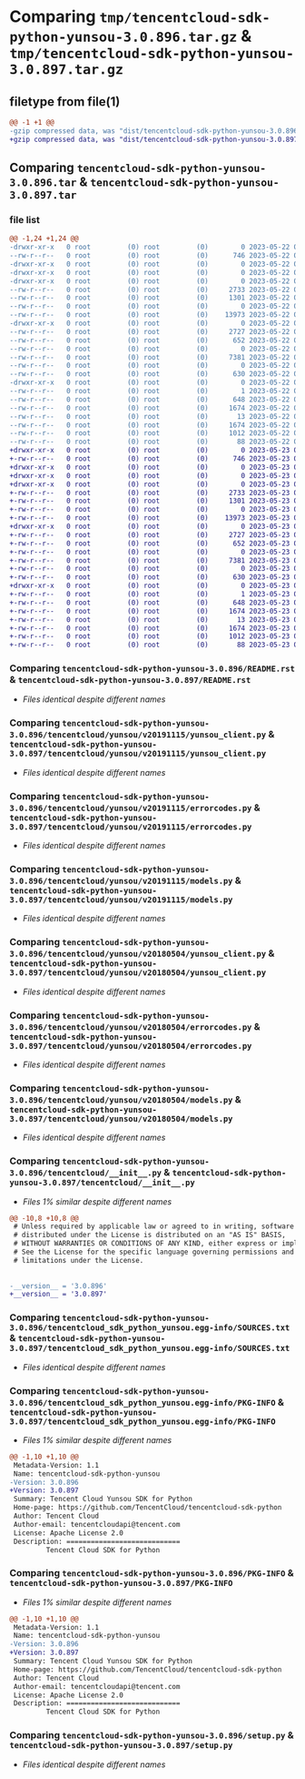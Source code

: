 # Comparing `tmp/tencentcloud-sdk-python-yunsou-3.0.896.tar.gz` & `tmp/tencentcloud-sdk-python-yunsou-3.0.897.tar.gz`

## filetype from file(1)

```diff
@@ -1 +1 @@
-gzip compressed data, was "dist/tencentcloud-sdk-python-yunsou-3.0.896.tar", last modified: Mon May 22 00:38:21 2023, max compression
+gzip compressed data, was "dist/tencentcloud-sdk-python-yunsou-3.0.897.tar", last modified: Tue May 23 02:37:04 2023, max compression
```

## Comparing `tencentcloud-sdk-python-yunsou-3.0.896.tar` & `tencentcloud-sdk-python-yunsou-3.0.897.tar`

### file list

```diff
@@ -1,24 +1,24 @@
-drwxr-xr-x   0 root         (0) root         (0)        0 2023-05-22 00:38:21.000000 tencentcloud-sdk-python-yunsou-3.0.896/
--rw-r--r--   0 root         (0) root         (0)      746 2023-05-22 00:38:21.000000 tencentcloud-sdk-python-yunsou-3.0.896/README.rst
-drwxr-xr-x   0 root         (0) root         (0)        0 2023-05-22 00:38:21.000000 tencentcloud-sdk-python-yunsou-3.0.896/tencentcloud/
-drwxr-xr-x   0 root         (0) root         (0)        0 2023-05-22 00:38:21.000000 tencentcloud-sdk-python-yunsou-3.0.896/tencentcloud/yunsou/
-drwxr-xr-x   0 root         (0) root         (0)        0 2023-05-22 00:38:21.000000 tencentcloud-sdk-python-yunsou-3.0.896/tencentcloud/yunsou/v20191115/
--rw-r--r--   0 root         (0) root         (0)     2733 2023-05-22 00:38:21.000000 tencentcloud-sdk-python-yunsou-3.0.896/tencentcloud/yunsou/v20191115/yunsou_client.py
--rw-r--r--   0 root         (0) root         (0)     1301 2023-05-22 00:38:21.000000 tencentcloud-sdk-python-yunsou-3.0.896/tencentcloud/yunsou/v20191115/errorcodes.py
--rw-r--r--   0 root         (0) root         (0)        0 2023-05-22 00:38:21.000000 tencentcloud-sdk-python-yunsou-3.0.896/tencentcloud/yunsou/v20191115/__init__.py
--rw-r--r--   0 root         (0) root         (0)    13973 2023-05-22 00:38:21.000000 tencentcloud-sdk-python-yunsou-3.0.896/tencentcloud/yunsou/v20191115/models.py
-drwxr-xr-x   0 root         (0) root         (0)        0 2023-05-22 00:38:21.000000 tencentcloud-sdk-python-yunsou-3.0.896/tencentcloud/yunsou/v20180504/
--rw-r--r--   0 root         (0) root         (0)     2727 2023-05-22 00:38:21.000000 tencentcloud-sdk-python-yunsou-3.0.896/tencentcloud/yunsou/v20180504/yunsou_client.py
--rw-r--r--   0 root         (0) root         (0)      652 2023-05-22 00:38:21.000000 tencentcloud-sdk-python-yunsou-3.0.896/tencentcloud/yunsou/v20180504/errorcodes.py
--rw-r--r--   0 root         (0) root         (0)        0 2023-05-22 00:38:21.000000 tencentcloud-sdk-python-yunsou-3.0.896/tencentcloud/yunsou/v20180504/__init__.py
--rw-r--r--   0 root         (0) root         (0)     7381 2023-05-22 00:38:21.000000 tencentcloud-sdk-python-yunsou-3.0.896/tencentcloud/yunsou/v20180504/models.py
--rw-r--r--   0 root         (0) root         (0)        0 2023-05-22 00:38:21.000000 tencentcloud-sdk-python-yunsou-3.0.896/tencentcloud/yunsou/__init__.py
--rw-r--r--   0 root         (0) root         (0)      630 2023-05-22 00:38:21.000000 tencentcloud-sdk-python-yunsou-3.0.896/tencentcloud/__init__.py
-drwxr-xr-x   0 root         (0) root         (0)        0 2023-05-22 00:38:21.000000 tencentcloud-sdk-python-yunsou-3.0.896/tencentcloud_sdk_python_yunsou.egg-info/
--rw-r--r--   0 root         (0) root         (0)        1 2023-05-22 00:38:21.000000 tencentcloud-sdk-python-yunsou-3.0.896/tencentcloud_sdk_python_yunsou.egg-info/dependency_links.txt
--rw-r--r--   0 root         (0) root         (0)      648 2023-05-22 00:38:21.000000 tencentcloud-sdk-python-yunsou-3.0.896/tencentcloud_sdk_python_yunsou.egg-info/SOURCES.txt
--rw-r--r--   0 root         (0) root         (0)     1674 2023-05-22 00:38:21.000000 tencentcloud-sdk-python-yunsou-3.0.896/tencentcloud_sdk_python_yunsou.egg-info/PKG-INFO
--rw-r--r--   0 root         (0) root         (0)       13 2023-05-22 00:38:21.000000 tencentcloud-sdk-python-yunsou-3.0.896/tencentcloud_sdk_python_yunsou.egg-info/top_level.txt
--rw-r--r--   0 root         (0) root         (0)     1674 2023-05-22 00:38:21.000000 tencentcloud-sdk-python-yunsou-3.0.896/PKG-INFO
--rw-r--r--   0 root         (0) root         (0)     1012 2023-05-22 00:38:21.000000 tencentcloud-sdk-python-yunsou-3.0.896/setup.py
--rw-r--r--   0 root         (0) root         (0)       88 2023-05-22 00:38:21.000000 tencentcloud-sdk-python-yunsou-3.0.896/setup.cfg
+drwxr-xr-x   0 root         (0) root         (0)        0 2023-05-23 02:37:04.000000 tencentcloud-sdk-python-yunsou-3.0.897/
+-rw-r--r--   0 root         (0) root         (0)      746 2023-05-23 02:37:04.000000 tencentcloud-sdk-python-yunsou-3.0.897/README.rst
+drwxr-xr-x   0 root         (0) root         (0)        0 2023-05-23 02:37:04.000000 tencentcloud-sdk-python-yunsou-3.0.897/tencentcloud/
+drwxr-xr-x   0 root         (0) root         (0)        0 2023-05-23 02:37:04.000000 tencentcloud-sdk-python-yunsou-3.0.897/tencentcloud/yunsou/
+drwxr-xr-x   0 root         (0) root         (0)        0 2023-05-23 02:37:04.000000 tencentcloud-sdk-python-yunsou-3.0.897/tencentcloud/yunsou/v20191115/
+-rw-r--r--   0 root         (0) root         (0)     2733 2023-05-23 02:37:04.000000 tencentcloud-sdk-python-yunsou-3.0.897/tencentcloud/yunsou/v20191115/yunsou_client.py
+-rw-r--r--   0 root         (0) root         (0)     1301 2023-05-23 02:37:04.000000 tencentcloud-sdk-python-yunsou-3.0.897/tencentcloud/yunsou/v20191115/errorcodes.py
+-rw-r--r--   0 root         (0) root         (0)        0 2023-05-23 02:37:04.000000 tencentcloud-sdk-python-yunsou-3.0.897/tencentcloud/yunsou/v20191115/__init__.py
+-rw-r--r--   0 root         (0) root         (0)    13973 2023-05-23 02:37:04.000000 tencentcloud-sdk-python-yunsou-3.0.897/tencentcloud/yunsou/v20191115/models.py
+drwxr-xr-x   0 root         (0) root         (0)        0 2023-05-23 02:37:04.000000 tencentcloud-sdk-python-yunsou-3.0.897/tencentcloud/yunsou/v20180504/
+-rw-r--r--   0 root         (0) root         (0)     2727 2023-05-23 02:37:04.000000 tencentcloud-sdk-python-yunsou-3.0.897/tencentcloud/yunsou/v20180504/yunsou_client.py
+-rw-r--r--   0 root         (0) root         (0)      652 2023-05-23 02:37:04.000000 tencentcloud-sdk-python-yunsou-3.0.897/tencentcloud/yunsou/v20180504/errorcodes.py
+-rw-r--r--   0 root         (0) root         (0)        0 2023-05-23 02:37:04.000000 tencentcloud-sdk-python-yunsou-3.0.897/tencentcloud/yunsou/v20180504/__init__.py
+-rw-r--r--   0 root         (0) root         (0)     7381 2023-05-23 02:37:04.000000 tencentcloud-sdk-python-yunsou-3.0.897/tencentcloud/yunsou/v20180504/models.py
+-rw-r--r--   0 root         (0) root         (0)        0 2023-05-23 02:37:04.000000 tencentcloud-sdk-python-yunsou-3.0.897/tencentcloud/yunsou/__init__.py
+-rw-r--r--   0 root         (0) root         (0)      630 2023-05-23 02:37:04.000000 tencentcloud-sdk-python-yunsou-3.0.897/tencentcloud/__init__.py
+drwxr-xr-x   0 root         (0) root         (0)        0 2023-05-23 02:37:04.000000 tencentcloud-sdk-python-yunsou-3.0.897/tencentcloud_sdk_python_yunsou.egg-info/
+-rw-r--r--   0 root         (0) root         (0)        1 2023-05-23 02:37:04.000000 tencentcloud-sdk-python-yunsou-3.0.897/tencentcloud_sdk_python_yunsou.egg-info/dependency_links.txt
+-rw-r--r--   0 root         (0) root         (0)      648 2023-05-23 02:37:04.000000 tencentcloud-sdk-python-yunsou-3.0.897/tencentcloud_sdk_python_yunsou.egg-info/SOURCES.txt
+-rw-r--r--   0 root         (0) root         (0)     1674 2023-05-23 02:37:04.000000 tencentcloud-sdk-python-yunsou-3.0.897/tencentcloud_sdk_python_yunsou.egg-info/PKG-INFO
+-rw-r--r--   0 root         (0) root         (0)       13 2023-05-23 02:37:04.000000 tencentcloud-sdk-python-yunsou-3.0.897/tencentcloud_sdk_python_yunsou.egg-info/top_level.txt
+-rw-r--r--   0 root         (0) root         (0)     1674 2023-05-23 02:37:04.000000 tencentcloud-sdk-python-yunsou-3.0.897/PKG-INFO
+-rw-r--r--   0 root         (0) root         (0)     1012 2023-05-23 02:37:04.000000 tencentcloud-sdk-python-yunsou-3.0.897/setup.py
+-rw-r--r--   0 root         (0) root         (0)       88 2023-05-23 02:37:04.000000 tencentcloud-sdk-python-yunsou-3.0.897/setup.cfg
```

### Comparing `tencentcloud-sdk-python-yunsou-3.0.896/README.rst` & `tencentcloud-sdk-python-yunsou-3.0.897/README.rst`

 * *Files identical despite different names*

### Comparing `tencentcloud-sdk-python-yunsou-3.0.896/tencentcloud/yunsou/v20191115/yunsou_client.py` & `tencentcloud-sdk-python-yunsou-3.0.897/tencentcloud/yunsou/v20191115/yunsou_client.py`

 * *Files identical despite different names*

### Comparing `tencentcloud-sdk-python-yunsou-3.0.896/tencentcloud/yunsou/v20191115/errorcodes.py` & `tencentcloud-sdk-python-yunsou-3.0.897/tencentcloud/yunsou/v20191115/errorcodes.py`

 * *Files identical despite different names*

### Comparing `tencentcloud-sdk-python-yunsou-3.0.896/tencentcloud/yunsou/v20191115/models.py` & `tencentcloud-sdk-python-yunsou-3.0.897/tencentcloud/yunsou/v20191115/models.py`

 * *Files identical despite different names*

### Comparing `tencentcloud-sdk-python-yunsou-3.0.896/tencentcloud/yunsou/v20180504/yunsou_client.py` & `tencentcloud-sdk-python-yunsou-3.0.897/tencentcloud/yunsou/v20180504/yunsou_client.py`

 * *Files identical despite different names*

### Comparing `tencentcloud-sdk-python-yunsou-3.0.896/tencentcloud/yunsou/v20180504/errorcodes.py` & `tencentcloud-sdk-python-yunsou-3.0.897/tencentcloud/yunsou/v20180504/errorcodes.py`

 * *Files identical despite different names*

### Comparing `tencentcloud-sdk-python-yunsou-3.0.896/tencentcloud/yunsou/v20180504/models.py` & `tencentcloud-sdk-python-yunsou-3.0.897/tencentcloud/yunsou/v20180504/models.py`

 * *Files identical despite different names*

### Comparing `tencentcloud-sdk-python-yunsou-3.0.896/tencentcloud/__init__.py` & `tencentcloud-sdk-python-yunsou-3.0.897/tencentcloud/__init__.py`

 * *Files 1% similar despite different names*

```diff
@@ -10,8 +10,8 @@
 # Unless required by applicable law or agreed to in writing, software
 # distributed under the License is distributed on an "AS IS" BASIS,
 # WITHOUT WARRANTIES OR CONDITIONS OF ANY KIND, either express or implied.
 # See the License for the specific language governing permissions and
 # limitations under the License.
 
 
-__version__ = '3.0.896'
+__version__ = '3.0.897'
```

### Comparing `tencentcloud-sdk-python-yunsou-3.0.896/tencentcloud_sdk_python_yunsou.egg-info/SOURCES.txt` & `tencentcloud-sdk-python-yunsou-3.0.897/tencentcloud_sdk_python_yunsou.egg-info/SOURCES.txt`

 * *Files identical despite different names*

### Comparing `tencentcloud-sdk-python-yunsou-3.0.896/tencentcloud_sdk_python_yunsou.egg-info/PKG-INFO` & `tencentcloud-sdk-python-yunsou-3.0.897/tencentcloud_sdk_python_yunsou.egg-info/PKG-INFO`

 * *Files 1% similar despite different names*

```diff
@@ -1,10 +1,10 @@
 Metadata-Version: 1.1
 Name: tencentcloud-sdk-python-yunsou
-Version: 3.0.896
+Version: 3.0.897
 Summary: Tencent Cloud Yunsou SDK for Python
 Home-page: https://github.com/TencentCloud/tencentcloud-sdk-python
 Author: Tencent Cloud
 Author-email: tencentcloudapi@tencent.com
 License: Apache License 2.0
 Description: ============================
         Tencent Cloud SDK for Python
```

### Comparing `tencentcloud-sdk-python-yunsou-3.0.896/PKG-INFO` & `tencentcloud-sdk-python-yunsou-3.0.897/PKG-INFO`

 * *Files 1% similar despite different names*

```diff
@@ -1,10 +1,10 @@
 Metadata-Version: 1.1
 Name: tencentcloud-sdk-python-yunsou
-Version: 3.0.896
+Version: 3.0.897
 Summary: Tencent Cloud Yunsou SDK for Python
 Home-page: https://github.com/TencentCloud/tencentcloud-sdk-python
 Author: Tencent Cloud
 Author-email: tencentcloudapi@tencent.com
 License: Apache License 2.0
 Description: ============================
         Tencent Cloud SDK for Python
```

### Comparing `tencentcloud-sdk-python-yunsou-3.0.896/setup.py` & `tencentcloud-sdk-python-yunsou-3.0.897/setup.py`

 * *Files identical despite different names*

